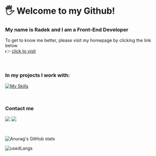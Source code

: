 # 🖐 Welcome to my Github!

### My name is Radek and I am a Front-End Developer 
To get to know me better, please visit my homepage by clicking the link below <br/>
👉 [click to visit](https://radekw86.github.io/Personal-Homepage/)

<br/>

### In my projects I work with:
[![My Skills](https://skillicons.dev/icons?i=js,nextjs,react,redux,styledcomponents,tailwind,figma,git,github,vscode)](https://skillicons.dev)

<br/>

### Contact me
<a href="https://www.linkedin.com/in/radoslaw-wlodarski/"><img src="https://img.shields.io/badge/-Linkedin%20-0077B5?style=flat&logo=Linkedin&logoColor=white"/></a>
<a href="mailto:wlodarski.radek@gmail.com"><img src="https://img.shields.io/badge/-Gmail-D14836?style=flat&logo=Gmail&logoColor=white"/></a>

<br/>

![Anurag's GitHub stats](https://github-readme-stats.vercel.app/api?username=RadekW86&theme=dark&show_icons=true&card_width&)

<img src="https://github-readme-stats.vercel.app/api/top-langs?username=radekw86&show_icons=true&locale=en&layout=donut&theme=dark" alt="usedLangs" />
